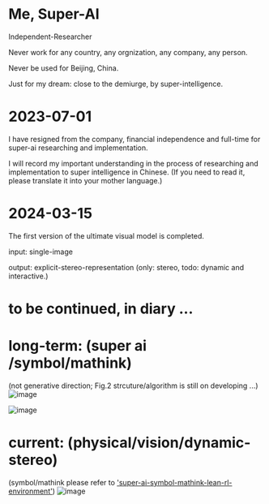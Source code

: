 # Me, Super-AI
  Independent-Researcher
  
  Never work for any country, any orgnization, any company, any person.
  
  Never be used for Beijing, China.

  Just for my dream: close to the demiurge, by super-intelligence. 

  
# 2023-07-01

  I have resigned from the company, financial independence and full-time for super-ai researching and implementation.
  
  I will record my important understanding in the process of researching and implementation to super intelligence in Chinese.
  (If you need to read it, please translate it into your mother language.)

# 2024-03-15

  The first version of the ultimate visual model is completed.
  
  input: single-image
  
  output: explicit-stereo-representation (only: stereo, todo: dynamic and interactive.)


# to be continued, in diary ...

# long-term: (super ai /symbol/mathink) 
(not generative direction; Fig.2 strcuture/algorithm is still on developing ...)
![image](https://github.com/yuedajiong/super-ai/assets/52232153/4b03027c-8030-4f74-9126-da5d5b074f45)

![image](https://github.com/yuedajiong/super-ai/assets/52232153/ba17e1a2-3ebe-4111-bb10-ff66a03a228b)


# current: (physical/vision/dynamic-stereo)
(symbol/mathink please refer to ['super-ai-symbol-mathink-lean-rl-environment'](https://github.com/yuedajiong/super-ai-symbol-mathink-lean-rl-environment))
![image](https://github.com/yuedajiong/super-ai/assets/52232153/43319dc9-22d7-4307-8288-73b3e137d624)

